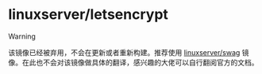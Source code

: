# linuxserver/letsencrypt



> [!WARNING]
>
> 该镜像已经被弃用，不会在更新或者重新构建。推荐使用 [linuxserver/swag](images/docker-swag.md) 镜像。在此也不会对该镜像做具体的翻译，感兴趣的大佬可以自行翻阅官方的文档。

